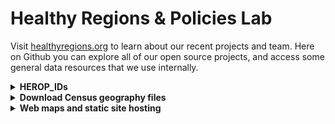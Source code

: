 # Healthy Regions & Policies Lab

Visit [healthyregions.org](https://healthyregions.org) to learn about our recent projects and team. Here on Github you can explore all of our open source projects, and access some general data resources that we use internally.

<details>
  <summary><strong>HEROP_IDs</strong></summary>
  
  In some of our projects we use what we call a <strong>HEROP_ID</strong> to identify geographic boundaries defined by the US Census Bureau, which is a slight variation on the commonly used standard <strong>GEOID</strong>. Our format is similar to what the American FactFinder used (now data.census.gov). 

  A HEROP_ID consists of three parts:

  1. The 3-digit [Summary Level Code](https://www.census.gov/programs-surveys/geography/technical-documentation/naming-convention/cartographic-boundary-file/carto-boundary-summary-level.html) for this geography. Common summary level codes are:
      - `040` -- **State**
      - `050` -- **County**
      - `140` -- **Census Tract**
      - `150` -- **Census Block Group**
      - `860` -- **Zip Code Tabulation Area (ZCTA)**
  2. The 2-letter string `US`
  3. The standard [GEOID](https://www.census.gov/programs-surveys/geography/guidance/geo-identifiers.html) for the given unit (length depends on unit summary)
      - GEOIDs are, in turn, hierarchical aggregations of FIPS codes

  Expanding out the FIPS codes for the five summary levels shown above, the full IDs would look like:

  | summary level | format | length | example |
  |---|---|---|---|
  |State|`040US` + `STATE (2)`|7|`040US17` (Illinois)|
  |County|`050US` + `STATE (2)` + `COUNTY (3)`|10|`050US17019` (Champaign County)|
  |Tract|`140US` + `STATE (2)` + `COUNTY (3)` + `TRACT (6)`|16|`140US17019005900`|
  |Block Group|`150US` + `STATE (2)` + `COUNTY (3)` + `TRACT (6)` + `BLOCK GROUP (1)`|17|`150US170190059002`|
  |ZCTA|`860US` + `ZIP CODE (5)`|10|`860US61801`|

  The advantages of this composite ID are:
  
  1. Unique across all geographic areas in the US
  2. Will always be forced to string formatting
  3. Easy to programmatically change back into the more standard GEOIDs

  **Convert to GEOID (integers)**

  The `HEROP_ID` can be converted back to standard GEOIDs by removing the first 5 characters, or by taking everything after the substring "US". Here are some examples of what this looks like in different software:
  
  - Excel: `REPLACE(A1, 1, 5, "")`
  - R: `geoid <- str_split_i(HEROP_ID, "US", -1)`
  - Python: `geoid = HEROP_ID.split("US")[1]`
  - JavaScript: `const geoid = HEROP_ID.split("US")[1]`

</details>


<details>
  <summary><strong>Download Census geography files</strong></summary>

  Within the backend of our [OEPS project](https://github.com/healthyregions/oeps) we have an ETL pipeline that merges, tranforms, and exports data files from the [US Census Bureau](https://www2.census.gov/geo/tiger/) into a few different geospatial data formats. There are two categories of files:
  
  - **Cartographic Boundaries** have simplified geometries which makes them ideal for mapping applications [learn more](https://www.census.gov/programs-surveys/geography/technical-documentation/naming-convention/cartographic-boundary-file.html)
    - We typically use the 500k scale files, though they publish other scales as well
  - **TIGER/Line Shapefiles** have official, unsimplified geometries and should be used for geospatial analysis [learn more](https://www.census.gov/geographies/mapping-files/time-series/geo/tiger-line-file.html)
    - *We don't have these in the pipeline yet, but hope to eventually...*
   
  Feel free to download and use these for your own projects.

  - **GeoJSON** A simple plain text format that is good for small to medium size datasets and can be used in a wide variety of web and desktop software [learn more](https://geojson.org/)
  - **Shapefiles** Used in scripting and desktop software for performant display and analysis [learn more](https://www.geographyrealm.com/what-is-a-shapefile/)
    - Tip: `geopandas` should allow you to directly open remote zip files with something like this [learn more](https://geopandas.org/en/stable/docs/reference/api/geopandas.read_file.html):

            import geopandas as gpd
            gpd.read_file('/vsizip//vsicurl/https://herop-geodata.s3.us-east-2.amazonaws.com/oeps/state-2010-shp.zip
  - **PMTiles** A "cloud-native" vector format that is very fast in the right web mapping environment [learn more](https://docs.protomaps.com/pmtiles/)

  ### Cartographic Boundaries 2010 (500k)
    
  |Geography|Format|Link|
  |---|---|---|
  |State|GeoJSON|https://herop-geodata.s3.us-east-2.amazonaws.com/oeps/state-2010-500k.geojson|
  |State|Shapefile (zip)|https://herop-geodata.s3.us-east-2.amazonaws.com/oeps/state-2010-500k-shp.zip|
  |State|PMTiles|https://herop-geodata.s3.us-east-2.amazonaws.com/oeps/state-2010-500k.pmtiles|
  |County|GeoJSON|https://herop-geodata.s3.us-east-2.amazonaws.com/oeps/county-2010-500k.geojson|
  |County|Shapefile (zip)|https://herop-geodata.s3.us-east-2.amazonaws.com/oeps/county-2010-500k-shp.zip|
  |County|PMTiles|https://herop-geodata.s3.us-east-2.amazonaws.com/oeps/county-2010-500k.pmtiles|
  |Tract|GeoJSON|https://herop-geodata.s3.us-east-2.amazonaws.com/oeps/tract-2010-500k.geojson|
  |Tract|Shapefile (zip)|https://herop-geodata.s3.us-east-2.amazonaws.com/oeps/tract-2010-500k-shp.zip|
  |Tract|PMTiles|https://herop-geodata.s3.us-east-2.amazonaws.com/oeps/tract-2010-500k.pmtiles|
  |Block group|GeoJSON|https://herop-geodata.s3.us-east-2.amazonaws.com/oeps/bg-2010-500k.geojson|
  |Block group|Shapefile (zip)|https://herop-geodata.s3.us-east-2.amazonaws.com/oeps/bg-2010-500k-shp.zip|
  |Block group|PMTiles|https://herop-geodata.s3.us-east-2.amazonaws.com/oeps/bg-2010-500k.pmtiles|

  *Note: We don't yet have ZCTA and Place geographies for 2010.*

  ### Cartographic Boundaries 2018 (500k)
  
  |Geography|Format|Link|
  |---|---|---|
  |State|GeoJSON|https://herop-geodata.s3.us-east-2.amazonaws.com/oeps/state-2018-500k.geojson|
  |State|Shapefile (zip)|https://herop-geodata.s3.us-east-2.amazonaws.com/oeps/state-2018-500k-shp.zip|
  |State|PMTiles|https://herop-geodata.s3.us-east-2.amazonaws.com/oeps/state-2018-500k.pmtiles|
  |County|GeoJSON|https://herop-geodata.s3.us-east-2.amazonaws.com/oeps/county-2018-500k.geojson|
  |County|Shapefile (zip)|https://herop-geodata.s3.us-east-2.amazonaws.com/oeps/county-2018-500k-shp.zip|
  |County|PMTiles|https://herop-geodata.s3.us-east-2.amazonaws.com/oeps/county-2018-500k.pmtiles|
  |ZCTA|GeoJSON|https://herop-geodata.s3.us-east-2.amazonaws.com/oeps/zcta-2010-500k.geojson|
  |ZCTA|Shapefile (zip)|https://herop-geodata.s3.us-east-2.amazonaws.com/oeps/zcta-2010-500k-shp.zip|
  |ZCTA|PMTiles|https://herop-geodata.s3.us-east-2.amazonaws.com/oeps/zcta-2010-500k.pmtiles|
  |Place|GeoJSON|https://herop-geodata.s3.us-east-2.amazonaws.com/oeps/place-2018-500k.geojson|
  |Place|Shapefile (zip)|https://herop-geodata.s3.us-east-2.amazonaws.com/oeps/place-2018-500k-shp.zip|
  |Place|PMTiles|https://herop-geodata.s3.us-east-2.amazonaws.com/oeps/place-2018-500k.pmtiles|
  |Tract|GeoJSON|https://herop-geodata.s3.us-east-2.amazonaws.com/oeps/tract-2018-500k.geojson|
  |Tract|Shapefile (zip)|https://herop-geodata.s3.us-east-2.amazonaws.com/oeps/tract-2018-shp.zip|
  |Tract|PMTiles|https://herop-geodata.s3.us-east-2.amazonaws.com/oeps/tract-2018-500k.pmtiles|
  |Block group|GeoJSON|https://herop-geodata.s3.us-east-2.amazonaws.com/oeps/bg-2018-500k.geojson|
  |Block group|Shapefile (zip)|https://herop-geodata.s3.us-east-2.amazonaws.com/oeps/bg-2018-500k-shp.zip|
  |Block group|PMTiles|https://herop-geodata.s3.us-east-2.amazonaws.com/oeps/bg-2018-500k.pmtiles|
  
</details>

<details>
  <summary><strong>Web maps and static site hosting</strong></summary>

  We have a system in place for using Github pages to host our work. One thing to consider when you publish your web app or map is what your want your URL to look like. Consider these approaches:

  ### 1. As a subdirectory of `maps.healthyregions.org`
  
  **Example: `maps.healthyregions.org/<myproject>`**
  
  This is more or less the easiest way to integrate your project into our domain. Just create your Github repository with your app as an `index.html` file in the root, and ask that lab staff add your repo as a submodule in this repository: [healthyregions/mapping-projects](https://github.com/healthyregions/mapping-projects). No need to deal with Github pages on your repository.

  ### 2. Subdomain under `healthyregions.org`
  
  **Example: `<myproject>.healthyregions.org`**
  
  In this case you must publish your Github pages repository like normal, and then request that we update our healthyregions DNS to make a subdomain for your project. This will require some extra configuration in your Github pages settings.

  ### 3. Your default Github pages domain

  **Example: `<username>.github.io/<myproject>`**

  You can also just independently publish a github repo if you want--no need to integrate with our domain name or URL at all. Just follow the usual steps for [getting started Github pages](https://pages.github.com/).
  
  ### 4. Custom domain
  
  **Example: `<myproject>.com`**

  Finally, you could always purchase your own domain `myproject.com` from a registrar like NameCheap or GoDaddy (there are a lot of them), publish your own Github repository with Github pages, and then connect the domain to Github pages. Keep in mind that you'll need to continue paying for this domain as long as you want your project to be online. Also, while there are a lot fun and cheap domains today (like $1/year for `healthytime.store`, as of this writing) prices can and will increase in the future.

</details>
